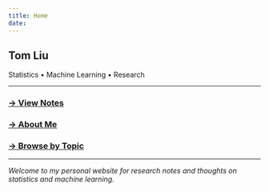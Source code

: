 ```yaml
---
title: Home
date: 
---
```


## Tom Liu

Statistics • Machine Learning • Research

---

### [→ View Notes](/archives/)

### [→ About Me](/about/)

### [→ Browse by Topic](/categories/)

---

*Welcome to my personal website for research notes and thoughts on statistics and machine learning.*
